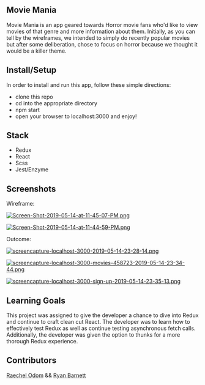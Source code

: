 ## Movie Mania

Movie Mania is an app geared towards Horror movie fans who'd like to view movies of that genre and more information about them. Initially, as you can tell by the wireframes, we intended to simply do recently popular movies but after some deliberation, chose to focus on horror because we thought it would be a killer theme.

## Install/Setup
In order to install and run this app, follow these simple directions:
 - clone this repo
 - cd into the appropriate directory
 - npm start
 - open your browser to localhost:3000 and enjoy!
 
 ## Stack
  - Redux
  - React
  - Scss
  - Jest/Enzyme

## Screenshots

Wireframe:

[![Screen-Shot-2019-05-14-at-11-45-07-PM.png](https://i.postimg.cc/brNdd7N3/Screen-Shot-2019-05-14-at-11-45-07-PM.png)](https://postimg.cc/DJH7MYGX)

[![Screen-Shot-2019-05-14-at-11-44-59-PM.png](https://i.postimg.cc/05cbhyc3/Screen-Shot-2019-05-14-at-11-44-59-PM.png)](https://postimg.cc/PNvXwTGz)

Outcome:

[![screencapture-localhost-3000-2019-05-14-23-28-14.png](https://i.postimg.cc/c15bDQyb/screencapture-localhost-3000-2019-05-14-23-28-14.png)](https://postimg.cc/c6whCtJR)

[![screencapture-localhost-3000-movies-458723-2019-05-14-23-34-44.png](https://i.postimg.cc/zfjdThFp/screencapture-localhost-3000-movies-458723-2019-05-14-23-34-44.png)](https://postimg.cc/mcPNstqF)

[![screencapture-localhost-3000-sign-up-2019-05-14-23-35-13.png](https://i.postimg.cc/X7CQQmgr/screencapture-localhost-3000-sign-up-2019-05-14-23-35-13.png)](https://postimg.cc/Xpnfv2mW)


## Learning Goals
This project was assigned to give the developer a chance to dive into Redux and continue to craft clean cut React. The developer was to learn how to effectively test Redux as well as continue testing asynchronous fetch calls. Additionally, the developer was given the option to thunks for a more thorough Redux experience.

## Contributors
[Raechel Odom](https://github.com/raechelo) &&  [Ryan Barnett](https://github.com/RyanDBarnett)
